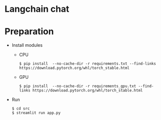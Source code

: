 # Langchain chat

# Preparation

- Install modules
	- CPU
		```
		$ pip install  --no-cache-dir -r requirements.txt --find-links https://download.pytorch.org/whl/torch_stable.html
		```
	- GPU
		```
		$ pip install  --no-cache-dir -r requirements_gpu.txt --find-links https://download.pytorch.org/whl/torch_stable.html
		```

- Run
	```
	$ cd src
	$ streamlit run app.py
	```
